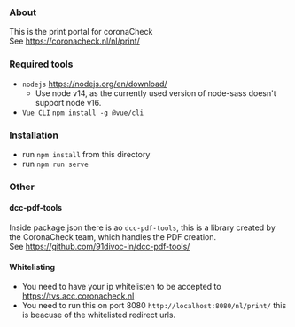 ### About
This is the print portal for coronaCheck  
See https://coronacheck.nl/nl/print/

### Required tools
- `nodejs` https://nodejs.org/en/download/
  * Use node v14, as the currently used version of node-sass doesn't support node v16.
- `Vue CLI` `npm install -g @vue/cli`
  
### Installation
- run `npm install` from this directory
- run `npm run serve`

### Other

#### dcc-pdf-tools
Inside package.json there is ao `dcc-pdf-tools`, this is a library 
created by the CoronaCheck team, which handles the PDF creation.  
See https://github.com/91divoc-ln/dcc-pdf-tools/

#### Whitelisting
- You need to have your ip whitelisten to be accepted to https://tvs.acc.coronacheck.nl
- You need to run this on port 8080 `http://localhost:8080/nl/print/` this is beacuse
  of the whitelisted redirect urls.
